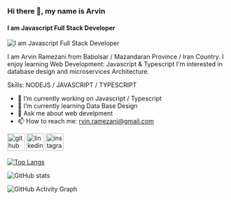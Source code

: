 ### Hi there 👋, my name is Arvin
#### I am Javascript Full Stack Developer
![I am Javascript Full Stack Developer](https://www.linkedin.com/in/arvin-ramezani/overlay/background-image/)

I am Arvin Ramezani from Babolsar / Mazandaran Province / Iran Country.
I enjoy learning Web Development: Javascript & Typescript
I'm interested in database design and microservices Architecture.

Skills: NODEJS / JAVASCRIPT / TYPESCRIPT

- 🔭 I’m currently working on Javascript / Typescript 
- 🌱 I’m currently learning Data Base Design  
- 💬 Ask me about web develpment 
- 📫 How to reach me: rvin.ramezani@gmail.com 


[<img src='https://cdn.jsdelivr.net/npm/simple-icons@3.0.1/icons/github.svg' alt='github' height='40'>](https://github.com/https://github.com/)  [<img src='https://cdn.jsdelivr.net/npm/simple-icons@3.0.1/icons/linkedin.svg' alt='linkedin' height='40'>](https://www.linkedin.com/in/https://www.linkedin.com/in/arvin-ramezani//)  [<img src='https://cdn.jsdelivr.net/npm/simple-icons@3.0.1/icons/instagram.svg' alt='instagram' height='40'>](https://www.instagram.com/https://www.instagram.com/im.arvin___//)  

[![Top Langs](https://github-readme-stats.vercel.app/api/top-langs/?username=https://github.com/)](https://github.com/anuraghazra/github-readme-stats)

![GitHub stats](https://github-readme-stats.vercel.app/api?username=https://github.com/&show_icons=true)  

![GitHub Activity Graph](https://activity-graph.herokuapp.com/graph?username=https://github.com/)  


